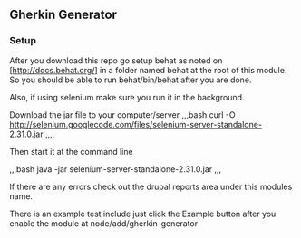 ## Gherkin Generator

### Setup

After you download this repo go setup behat as noted on [http://docs.behat.org/]
in a folder named behat at the root of this module.
So you should be able to run behat/bin/behat after you are done.

Also, if using selenium make sure you run it in the background.

Download the jar file to your computer/server
,,,bash
curl -O http://selenium.googlecode.com/files/selenium-server-standalone-2.31.0.jar
,,,,

Then start it at the command line

,,,bash
java -jar selenium-server-standalone-2.31.0.jar
,,,


If there are any errors check out the drupal reports area under this modules name.

There is an example test include just click the Example button after you enable the module at node/add/gherkin-generator

